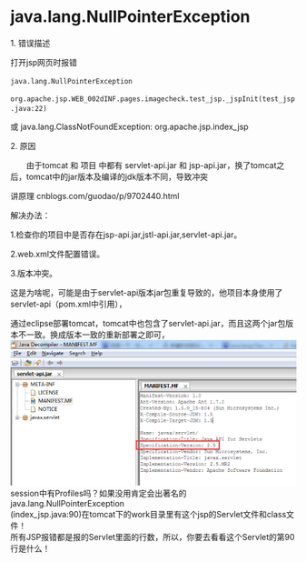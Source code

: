 # java.lang.NullPointerException
1\. 错误描述

打开jsp网页时报错

`java.lang.NullPointerException`

`org.apache.jsp.WEB_002dINF.pages.imagecheck.test_jsp._jspInit(test_jsp.java:22)`

或 java.lang.ClassNotFoundException: org.apache.jsp.index_jsp

2\. 原因

　　由于tomcat 和 项目 中都有 servlet-api.jar 和 jsp-api.jar，换了tomcat之后，tomcat中的jar版本及编译的jdk版本不同，导致冲突






讲原理
cnblogs.com/guodao/p/9702440.html

解决办法：


1.检查你的项目中是否存在jsp-api.jar,jstl-api.jar,servlet-api.jar。

2.web.xml文件配置错误。

3.版本冲突。









这是为啥呢，可能是由于servlet-api版本jar包重复导致的，他项目本身使用了servlet-api（pom.xml中引用），

通过eclipse部署tomcat，tomcat中也包含了servlet-api.jar，而且这两个jar包版本不一致。换成版本一致的重新部署之即可，
![1](_v_images/1_1591888415_23759.png)
session中有Profiles吗？如果没用肯定会出著名的java.lang.NullPointerException  
(index_jsp.java:90)在tomcat下的work目录里有这个jsp的Servlet文件和class文件！  
所有JSP报错都是报的Servlet里面的行数，所以，你要去看看这个Servlet的第90行是什么！







